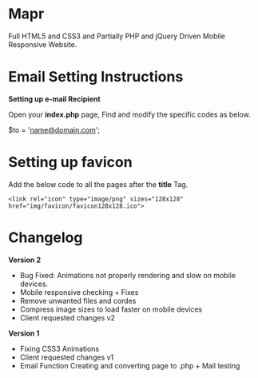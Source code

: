 Mapr
====

Full HTML5 and CSS3 and Partially PHP and jQuery Driven Mobile Responsive Website.


Email Setting Instructions
==========================

**Setting up e-mail Recipient**

Open your **index.php** page, Find and modify the specific codes as below.

$to = 'name@domain.com';



Setting up favicon
==================

Add the below code to all the pages after the **title** Tag. 

```
<link rel="icon" type="image/png" sizes="128x128" href="img/favicon/favicon128x128.ico">
```



Changelog
==========

**Version 2**

- Bug Fixed: Animations not properly rendering and slow on mobile devices.
- Mobile responsive checking + Fixes
- Remove unwanted files and cordes
- Compress image sizes to load faster on mobile devices
- Client requested changes v2


**Version 1**

- Fixing CSS3 Animations
- Client requested changes v1
- Email Function Creating and converting page to .php + Mail testing


